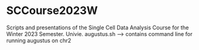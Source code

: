 # SCCourse2023W
Scripts and presentations of the Single Cell Data Analysis Course for the Winter 2023 Semester. Univie.
augustus.sh --> contains command line for running augustus on chr2
